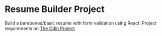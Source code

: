 # Resume Builder Project

Build a barebones/basic resume with form validation using React. Project requirements on [The Odin Project](https://www.theodinproject.com/lessons/node-path-react-new-cv-application)
